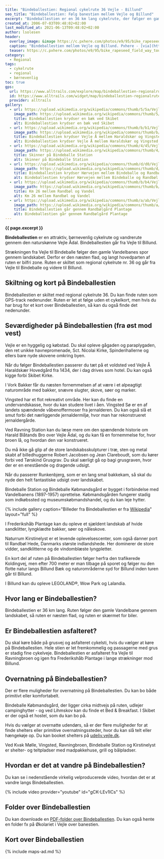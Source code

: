 ```yaml
---
title: "Bindeballestien: Regional cykelrute 36 Vejle - Billund"
seo_title: "Bindeballestien: Følg banestien mellem Vejle og Billund"
excerpt: "Bindeballestien er en 36 km lang cykelrute, der følger en gammel banesti mellem Vejle til Bindeballe Købmandsgård og videre til Billund."
created_at: 2006-07-03T09:48:02+02:00
last_modified_at: 2021-06-13T09:48:02+02:00
author: lsolesen
header:
  overlay_image: &image https://c.pxhere.com/photos/e9/95/bike_rapeseed_field_way_tour_tourism_nature_the_cultivation_of-877564.jpg!d
  caption: "Bindeballestien mellem Vejle og Billund. Pxhere - [via](https://pxhere.com/da/photo/877564)"
  teaser: https://c.pxhere.com/photos/e9/95/bike_rapeseed_field_way_tour_tourism_nature_the_cultivation_of-877564.jpg!d
category:
  - Regional
tags:
  - cykelrute
  - regional
  - børnevenlig
toc: true
gps:
  url: https://www.alltrails.com/explore/map/bindeballestien-regionalrute-36-the-bindeballestien-route-regional-route-no-36--3
  id: https://www.alltrails.com/widget/map/bindeballestien-regionalrute-36-the-bindeballestien-route-regional-route-no-36--3
  provider: alltrails
gallery:
  - url: https://upload.wikimedia.org/wikipedia/commons/thumb/5/5a/VejleVandelGrindsted15B%C3%A6kSkibet.JPG/1024px-VejleVandelGrindsted15B%C3%A6kSkibet.JPG
    image_path: https://upload.wikimedia.org/wikipedia/commons/thumb/5/5a/VejleVandelGrindsted15B%C3%A6kSkibet.JPG/1024px-VejleVandelGrindsted15B%C3%A6kSkibet.JPG
    title: Bindeballestien krydser en bæk ved Skibet
    alt: Bindeballestien krydser en bæk ved Skibet
  - url: https://upload.wikimedia.org/wikipedia/commons/thumb/b/b1/VejleVandelGrindsted27Vejle%C3%85Bro.JPG/1024px-VejleVandelGrindsted27Vejle%C3%85Bro.JPG
    image_path: https://upload.wikimedia.org/wikipedia/commons/thumb/b/b1/VejleVandelGrindsted27Vejle%C3%85Bro.JPG/1024px-VejleVandelGrindsted27Vejle%C3%85Bro.JPG
    title: Bindeballestien krydser Vejle Å mellem Haraldskær og Vingsted
    alt: Bindeballestien krydser Vejle Å mellem Haraldskær og Vingsted
  - url: https://upload.wikimedia.org/wikipedia/commons/thumb/4/45/VejleVandelGrindsted46BindeballeStationS%C3%98.JPG/1024px-VejleVandelGrindsted46BindeballeStationS%C3%98.JPG
    image_path: https://upload.wikimedia.org/wikipedia/commons/thumb/4/45/VejleVandelGrindsted46BindeballeStationS%C3%98.JPG/1024px-VejleVandelGrindsted46BindeballeStationS%C3%98.JPG
    title: Skinner på Bindeballe Station
    alt: Skinner på Bindeballe Station
  - url: https://upload.wikimedia.org/wikipedia/commons/thumb/d/d0/VejleVandelGrindsted56H%C3%A6rvejenS.JPG/1024px-VejleVandelGrindsted56H%C3%A6rvejenS.JPG
    image_path: https://upload.wikimedia.org/wikipedia/commons/thumb/d/d0/VejleVandelGrindsted56H%C3%A6rvejenS.JPG/1024px-VejleVandelGrindsted56H%C3%A6rvejenS.JPG
    title: Bindeballestien krydser Hærvejen mellem Bindeballe og Randbøl
    alt: Bindeballestien krydser Hærvejen mellem Bindeballe og Randbøl
  - url: https://upload.wikimedia.org/wikipedia/commons/thumb/b/b4/VejleVandelGrindsted62Km26.JPG/1024px-VejleVandelGrindsted62Km26.JPG
    image_path: https://upload.wikimedia.org/wikipedia/commons/thumb/b/b4/VejleVandelGrindsted62Km26.JPG/1024px-VejleVandelGrindsted62Km26.JPG
    title: Km 26 mellem Randbøl og Vandel
    alt: Km 26 mellem Randbøl og Vandel
  - url: https://upload.wikimedia.org/wikipedia/commons/thumb/a/ab/VejleVandelGrindsted65Randb%C3%B8lg%C3%A5rdPlantage2.JPG/1024px-VejleVandelGrindsted65Randb%C3%B8lg%C3%A5rdPlantage2.JPG
    image_path: https://upload.wikimedia.org/wikipedia/commons/thumb/a/ab/VejleVandelGrindsted65Randb%C3%B8lg%C3%A5rdPlantage2.JPG/1024px-VejleVandelGrindsted65Randb%C3%B8lg%C3%A5rdPlantage2.JPG
    title: Bindeballestien går gennem Randbølgård Plantage
    alt: Bindeballestien går gennem Randbølgård Plantage
---
```


**{{ page.excerpt }}**

**Bindeballestien** er en attraktiv, børnevenlig cykelrute og vandrerute gennem den naturskønne Vejle Ådal. Bindeballestien går fra Vejle til Billund.

Strækningen fra Vejle til Bindeballe følger den gamle Vandelbanes spor gennem landskabet. Derfor er den næsten flad, og langt hovedparten af ruten er bilfri zone. Ruten er skiltet som regional cykelrute nr. 36 og går fra Vejle til Bindeballe og videre til Billund.

## Skiltning og kort på Bindeballestien

Bindeballestien er skiltet med regional cykelrute 36. Du kan finde ruten som GPS-track nedenunder. Ruten er let at følge uden et cykelkort, men hvis du har brug for et kort over Bindeballestien, så kan du også finde det nedenunder.

## Seværdigheder på Bindeballestien (fra øst mod vest)

Vejle er en hyggelig og købstad. Du skal opleve gågaden og paraplygaden, den ret unikke havnepromenade, Sct. Nicolai Kirke, Spinderihallerne og ellers bare nyde skovene omkring byen.

Når du følger Bindeballestien passerer du tæt på et voldsted ved Vejle Å Haraldskær Hovedgård fra 1434, der i dag drives som hotel. Du kan også kigge forbi Skibet Kirke.

I Vork Bakker får du næsten fornemmelsen af at være i et alpeagtigt naturområde med bakker, snævre slugter, skove, søer og marker.

Vingsted har et flot rekreativt område. Her kan du finde en undervandskasse, hvor du kan studere livet i åen. Vingsted Sø er en af landets spændende våbenoffermoser fra jernalderen. Du kan også slå et smut forbi det nærliggende jernaldermiljø, hvor man har rekonstrueret jernaldergårde.

Ved Ravning Station kan du læse mere om den spændende historie om Harald Blåtands Bro over Vejle Ådal, og du kan få en fornemmelse for, hvor broen lå, og hvordan den var konstrueret. 

Du må ikke gå glip af de store landskabsskulpturer i træ, sten og metal skabt af billedhuggerne Robert Jacobsen og Jean Clareboudt, som du kører forbi ved Tørskind Grusgrav. Du skal særligt gå op bagi grusgraven, hvor der er en enestående og dragende udsigt.

Når du passerer Runkenbjerg, som er en lang smal bakkekam, så skal du nyde den helt fantastiske udsigt over landskabet. 

Bindeballe Station og Bindeballe Købmandsgård er bygget i forbindelse med Vandelbanens (1897-1957) oprettelse. Købmandsgården fungerer stadig som indkøbssted og museumskøbmandshandel, og du kan leje hytter.

{% include gallery caption="Billeder fra Bindeballestien er fra [Wikipedia](https://da.wikipedia.org/wiki/Vejle-Vandel-Grindsted_Jernbane)" layout="full" %}

I Frederikshåb Plantage kan du opleve et sjældent landskab af hvide sandklitter, lyngklædte bakker, søer og nåleskove.

Naturrum Kirstinelyst er et levende oplevelsescenter, som også danner port til Randbøl Hede, Danmarks største indlandshede. Her dominerer de store vidder, sandklitterne og de vindomblæste lyngpletter.

En kort del af ruten på Bindeballestien følger herfra den trafikerede Koldingvej, men efter 700 meter er man tilbage på sporet og følger nu den flotte natur langs Billund Bæk og naturområderne syd for Billund inden turen går til Billund.

I Billund kan du opleve LEGOLAND®, Wow Park og Lalandia.

## Hvor lang er Bindeballestien?

Bindeballestien er 36 km lang. Ruten følger den gamle Vandelbane gennem landskabet, så ruten er næsten flad, og ruten er skærmet for biler.

## Er Bindeballestien asfalteret?

Du skal køre både på grusvej og asfalteret cykelsti, hvis du vælger at køre på Bindeballestien. Hele stien er let fremkommelig og passagerne med grus er stadig fine cykelveje. Bindeballestien er asfalteret fra Vejle til Ravningbroen og igen fra Frederikshåb Plantage i lange strækninger mod Billund.

## Overnatning på Bindeballestien?

Der er flere muligheder for overnatning på Bindeballestien. Du kan bo både primitivt eller komfortabelt. 

Bindeballe Købmandsgård, der ligger cirka midtvejs på ruten, udlejer campinghytter - og ved Lihmskov kan du finde et Bed & Breakfast. I Skibet er der også et hostel, som du kan bo på.

Hvis du vælger at overnatte udendørs, så er der flere muligheder for at finde shelters eller primitive overnatningssteder, hvor du kan slå telt eller hængekøje op. Du kan booket shelters på [udeliv.vejle.dk](https://udeliv.vejle.dk/).

Ved Kvak Mølle, Vingsted, Ravningbroen, Bindeballe Station og Kirstinelyst er shelter- og teltpladser med madpakkehuse, grill og bålpladser.

## Hvordan er det at vandre på Bindeballestien?

Du kan se i nedenstående virkelig velproducerede video, hvordan det er at vandre langs Bindeballestien.

{% include video provider="youtube" id="gCK-LEv1ICs" %}

## Folder over Bindeballestien

Du kan downloade en [PDF-folder over Bindeballestien](http://www.okolariet.dk/media/345467/bindeballeinfotavle_juni_2016_1_lav.pdf). Du kan også hente en folder fx på Økolariet i Vejle over banestien.

## Kort over Bindeballestien

{% include maps-ad.md %}
